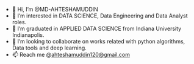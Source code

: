 - 👋 Hi, I’m @MD-AHTESHAMUDDIN
- 👀 I’m interested in DATA SCIENCE, Data Engineering and Data Analyst roles.
- 🌱 I’m graduated in APPLIED DATA SCIENCE from Indiana University Indianapolis.
- 💞️ I’m looking to collaborate on works related with python algorithms, Data tools and deep learning.
- 📫 Reach me @ahteshamuddin120@gmail.com

<!---
MD-AHTESHAMUDDIN/MD-AHTESHAMUDDIN is a ✨ special ✨ repository because its `README.md` (this file) appears on your GitHub profile.
You can click the Preview link to take a look at your changes.
--->
